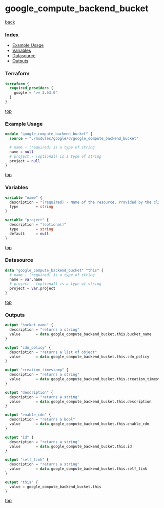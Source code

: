 # google_compute_backend_bucket

[back](../google.md)

### Index

- [Example Usage](#example-usage)
- [Variables](#variables)
- [Datasource](#datasource)
- [Outputs](#outputs)

### Terraform

```terraform
terraform {
  required_providers {
    google = ">= 3.63.0"
  }
}
```

[top](#index)

### Example Usage

```terraform
module "google_compute_backend_bucket" {
  source = "./modules/google/d/google_compute_backend_bucket"

  # name - (required) is a type of string
  name = null
  # project - (optional) is a type of string
  project = null
}
```

[top](#index)

### Variables

```terraform
variable "name" {
  description = "(required) - Name of the resource. Provided by the client when the resource is\ncreated. The name must be 1-63 characters long, and comply with\nRFC1035.  Specifically, the name must be 1-63 characters long and\nmatch the regular expression '[a-z]([-a-z0-9]*[a-z0-9])?' which means\nthe first character must be a lowercase letter, and all following\ncharacters must be a dash, lowercase letter, or digit, except the\nlast character, which cannot be a dash."
  type        = string
}

variable "project" {
  description = "(optional)"
  type        = string
  default     = null
}
```

[top](#index)

### Datasource

```terraform
data "google_compute_backend_bucket" "this" {
  # name - (required) is a type of string
  name = var.name
  # project - (optional) is a type of string
  project = var.project
}
```

[top](#index)

### Outputs

```terraform
output "bucket_name" {
  description = "returns a string"
  value       = data.google_compute_backend_bucket.this.bucket_name
}

output "cdn_policy" {
  description = "returns a list of object"
  value       = data.google_compute_backend_bucket.this.cdn_policy
}

output "creation_timestamp" {
  description = "returns a string"
  value       = data.google_compute_backend_bucket.this.creation_timestamp
}

output "description" {
  description = "returns a string"
  value       = data.google_compute_backend_bucket.this.description
}

output "enable_cdn" {
  description = "returns a bool"
  value       = data.google_compute_backend_bucket.this.enable_cdn
}

output "id" {
  description = "returns a string"
  value       = data.google_compute_backend_bucket.this.id
}

output "self_link" {
  description = "returns a string"
  value       = data.google_compute_backend_bucket.this.self_link
}

output "this" {
  value = google_compute_backend_bucket.this
}
```

[top](#index)